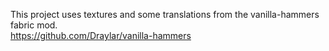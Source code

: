 This project uses textures and some translations from the vanilla-hammers fabric mod.  
https://github.com/Draylar/vanilla-hammers